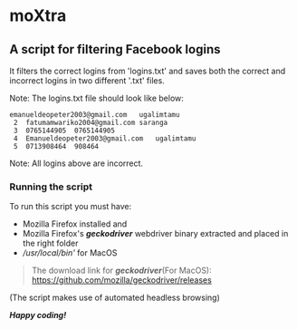 # moXtra

## A script for filtering Facebook logins

It filters the correct logins from 'logins.txt' and saves both the correct and incorrect logins in two different '.txt' files.

Note: The logins.txt file should look like below:

```
emanueldeopeter2003@gmail.com	ugalimtamu
 2	fatumamwariko2004@gmail.com	saranga
 3	0765144905	0765144905
 4	Emanueldeopeter2003@gmail.com	ugalimtamu
 5	0713908464	908464
```
Note: All logins above are incorrect.

### Running the script

To run this script you must have:
- Mozilla Firefox installed and
- Mozilla Firefox's ***geckodriver*** webdriver binary extracted and placed in the right folder
 - */usr/local/bin'* for MacOS

> The download link for ***geckodriver***(For MacOS): https://github.com/mozilla/geckodriver/releases

(The script makes use of automated headless browsing)

***Happy coding!***
